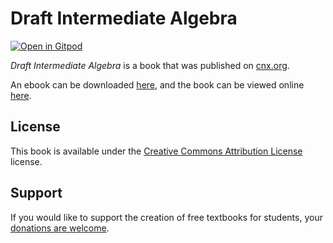 # Draft Intermediate Algebra

[![Open in Gitpod](https://gitpod.io/button/open-in-gitpod.svg)](https://gitpod.io/from-referrer/)

_Draft Intermediate Algebra_ is a book that was published on [cnx.org](https://cnx.org/).

An ebook can be downloaded [here](https://github.com/cnx-user-books/cnxbook-draft-intermediate-algebra/releases/latest), and the book can be viewed online [here](https://github.com/cnx-user-books/cnxbook-draft-intermediate-algebra/releases/latest).

## License
This book is available under the [Creative Commons Attribution License](./LICENSE) license.

## Support
If you would like to support the creation of free textbooks for students, your [donations are welcome](https://riceconnect.rice.edu/donation/support-openstax-banner).
